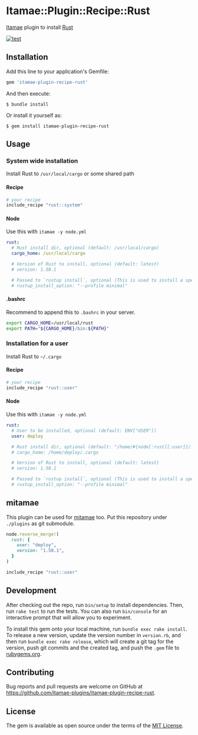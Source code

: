 # Itamae::Plugin::Recipe::Rust
[Itamae](https://github.com/itamae-kitchen/itamae) plugin to install [Rust](https://www.rust-lang.org/)

[![test](https://github.com/itamae-plugins/itamae-plugin-recipe-rust/actions/workflows/test.yml/badge.svg)](https://github.com/itamae-plugins/itamae-plugin-recipe-rust/actions/workflows/test.yml)

## Installation

Add this line to your application's Gemfile:

```ruby
gem 'itamae-plugin-recipe-rust'
```

And then execute:

    $ bundle install

Or install it yourself as:

    $ gem install itamae-plugin-recipe-rust

## Usage

### System wide installation
Install Rust to `/usr/local/cargo` or some shared path

#### Recipe
```ruby
# your recipe
include_recipe "rust::system"
```

#### Node
Use this with `itamae -y node.yml`

```yaml
rust:
  # Rust install dir, optional (default: /usr/local/cargo)
  cargo_home: /usr/local/cargo

  # Version of Rust to install, optional (default: latest)
  # version: 1.58.1

  # Passed to `rustup install`, optional (This is used to install a specific version of Rust)
  # rustup_install_option: "--profile minimal"
```

#### .bashrc
Recommend to append this to `.bashrc` in your server.

```bash
export CARGO_HOME=/usr/local/rust
export PATH="${CARGO_HOME}/bin:${PATH}"
```

### Installation for a user
Install Rust to `~/.cargo`

#### Recipe
```ruby
# your recipe
include_recipe "rust::user"
```

#### Node
Use this with `itamae -y node.yml`

```yaml
rust:
  # User to be installed, optional (default: ENV["USER"])
  user: deploy

  # Rust install dir, optional (default: "/home/#{node[:rust][:user]}/.cargo" or "/Users/#{node[:rust][:user]}/.cargo" (MacOS))
  # cargo_home: /home/deploy/.cargo

  # Version of Rust to install, optional (default: latest)
  # version: 1.58.1

  # Passed to `rustup install`, optional (This is used to install a specific version of Rust)
  # rustup_install_option: "--profile minimal"
```

## mitamae
This plugin can be used for [mitamae](https://github.com/itamae-kitchen/mitamae) too. Put this repository under `./plugins` as git submodule.

```ruby
node.reverse_merge!(
  rust: {
    user: "deploy",
    version: "1.58.1",
  }
)

include_recipe "rust::user"
```

## Development

After checking out the repo, run `bin/setup` to install dependencies. Then, run `rake test` to run the tests. You can also run `bin/console` for an interactive prompt that will allow you to experiment.

To install this gem onto your local machine, run `bundle exec rake install`. To release a new version, update the version number in `version.rb`, and then run `bundle exec rake release`, which will create a git tag for the version, push git commits and the created tag, and push the `.gem` file to [rubygems.org](https://rubygems.org).

## Contributing

Bug reports and pull requests are welcome on GitHub at https://github.com/itamae-plugins/itamae-plugin-recipe-rust.

## License

The gem is available as open source under the terms of the [MIT License](https://opensource.org/licenses/MIT).
